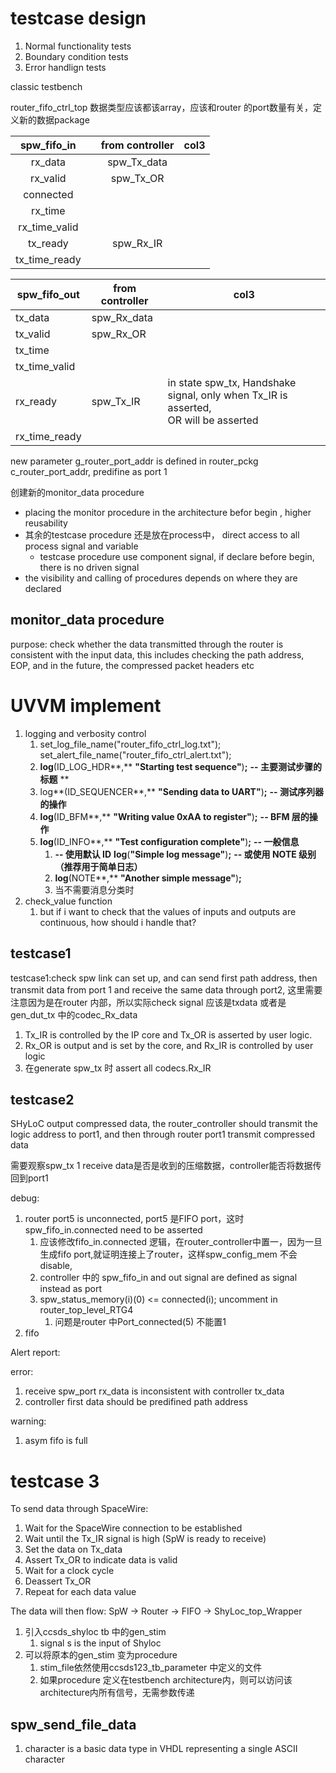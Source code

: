 # testcase design

1. Normal functionality tests
2. Boundary condition tests
3. Error handlign tests

classic testbench

router_fifo_ctrl_top 数据类型应该都该array，应该和router 的port数量有关，定义新的数据package


|  spw_fifo_in  |  | from controller | col3 |
| :-----------: | :-: | :-------------: | :--: |
|    rx_data    |  |   spw_Tx_data   |      |
|   rx_valid   |  |    spw_Tx_OR    |      |
|   connected   |  |                |      |
|    rx_time    |  |                |      |
| rx_time_valid |  |                |      |
|   tx_ready   |  |    spw_Rx_IR    |      |
| tx_time_ready |  |                |      |


| spw_fifo_out  | from controller | col3                                                                                     |
| ------------- | --------------- | ---------------------------------------------------------------------------------------- |
| tx_data       | spw_Rx_data     |                                                                                          |
| tx_valid      | spw_Rx_OR       |                                                                                          |
| tx_time       |                 |                                                                                          |
| tx_time_valid |                 |                                                                                          |
| rx_ready      | spw_Tx_IR       | in state spw_tx, Handshake signal, only when Tx_IR is asserted,<br />OR will be asserted |
| rx_time_ready |                 |                                                                                          |

new parameter g_router_port_addr is defined in router_pckg c_router_port_addr, predifine as port 1

创建新的monitor_data procedure

* placing the monitor procedure in the architecture befor begin , higher reusability
* 其余的testcase procedure 还是放在process中， direct access to all process signal and variable
  * testcase procedure use component signal, if declare before begin, there is no driven signal
* the visibility and calling of procedures depends on where they are declared

## monitor_data procedure

purpose: check whether the data transmitted through the router is consistent with the input data, this includes checking the path address, EOP, and in the future, the compressed packet headers etc

# UVVM implement

1. logging and verbosity control
   1. set_log_file_name("router_fifo_ctrl_log.txt");
      set_alert_file_name("router_fifo_ctrl_alert.txt");
   2. **log**(ID\_LOG\_HDR**,** **"Starting test sequence"**)**;**      **-- 主要测试步骤的标题** **
   3. log**(ID\_SEQUENCER**,** **"Sending data to UART"**)**;**      **-- 测试序列器的操作**
   4. **log**(ID\_BFM**,** **"Writing value 0xAA to register"**)**;**  **-- BFM 层的操作**
   5. **log**(ID\_INFO**,** **"Test configuration complete"**)**;**     **-- 一般信息**
      1. **-- 使用默认 ID** **log**(**"Simple log message"**)**;**    **-- 或使用 NOTE 级别（推荐用于简单日志）**
      2. **log**(NOTE**,** **"Another simple message"**)**;**
      3. 当不需要消息分类时
2. check_value function
   1. but if i want to check that the values of inputs and outputs are continuous, how should i handle that?

## testcase1

testcase1:check spw link can set up, and can send first path address, then transmit data from port 1 and receive the same data through port2, 这里需要注意因为是在router 内部，所以实际check signal 应该是txdata 或者是 gen_dut_tx 中的codec_Rx_data

1. Tx\_IR is controlled by the IP core and Tx\_OR is asserted by user logic.
2. Rx_OR is output and is set by the core, and Rx_IR is controlled by user logic
3. 在generate spw_tx 时 assert all codecs.Rx_IR

## testcase2

SHyLoC output compressed data, the router_controller should transmit the logic address to port1, and then through router port1 transmit compressed data

需要观察spw_tx 1 receive data是否是收到的压缩数据，controller能否将数据传回到port1

debug:

1. router port5 is unconnected, port5 是FIFO port，这时spw_fifo_in.connected need to be asserted
   1. 应该修改fifo_in.connected 逻辑，在router_controller中置一，因为一旦生成fifo port,就证明连接上了router，这样spw_config_mem 不会disable,
   2. controller 中的 spw_fifo_in and out signal are defined as signal instead as port
   3. spw_status_memory(i)(0) <= connected(i); uncomment in router_top_level_RTG4
      1. 问题是router 中Port_connected(5) 不能置1
2. fifo

Alert report:

error:

1. receive spw_port rx_data is inconsistent with controller tx_data
2. controller first data should be predifined path address

warning:

1. asym fifo is full

# testcase 3

To send data through SpaceWire:

1. Wait for the SpaceWire connection to be established
2. Wait until the Tx\_IR signal is high (SpW is ready to receive)
3. Set the data on Tx\_data
4. Assert Tx\_OR to indicate data is valid
5. Wait for a clock cycle
6. Deassert Tx\_OR
7. Repeat for each data value

The data will then flow: SpW → Router → FIFO → ShyLoc\_top\_Wrapper


1. 引入ccsds_shyloc tb 中的gen_stim
   1. signal s is the input of Shyloc
2. 可以将原本的gen_stim 变为procedure
   1. stim_file依然使用ccsds123_tb_parameter 中定义的文件
   2. 如果procedure 定义在testbench architecture内，则可以访问该architecture内所有信号，无需参数传递

## spw_send_file_data

1. character is a basic data type in VHDL representing a single ASCII character

